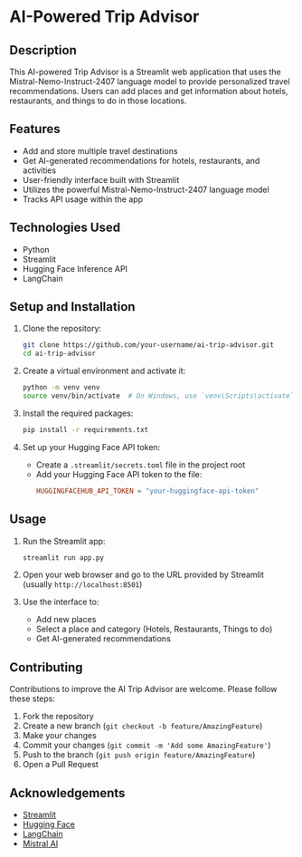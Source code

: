 # AI-Powered Trip Advisor

## Description
This AI-powered Trip Advisor is a Streamlit web application that uses the Mistral-Nemo-Instruct-2407 language model to provide personalized travel recommendations. Users can add places and get information about hotels, restaurants, and things to do in those locations.

## Features
- Add and store multiple travel destinations
- Get AI-generated recommendations for hotels, restaurants, and activities
- User-friendly interface built with Streamlit
- Utilizes the powerful Mistral-Nemo-Instruct-2407 language model
- Tracks API usage within the app

## Technologies Used
- Python
- Streamlit
- Hugging Face Inference API
- LangChain

## Setup and Installation
1. Clone the repository:
   ```bash
   git clone https://github.com/your-username/ai-trip-advisor.git
   cd ai-trip-advisor
   ```

2. Create a virtual environment and activate it:
   ```bash
   python -m venv venv
   source venv/bin/activate  # On Windows, use `venv\Scripts\activate`
   ```

3. Install the required packages:
   ```bash
   pip install -r requirements.txt
   ```

4. Set up your Hugging Face API token:
   - Create a `.streamlit/secrets.toml` file in the project root
   - Add your Hugging Face API token to the file:
     ```toml
     HUGGINGFACEHUB_API_TOKEN = "your-huggingface-api-token"
     ```

## Usage
1. Run the Streamlit app:
   ```bash
   streamlit run app.py
   ```

2. Open your web browser and go to the URL provided by Streamlit (usually `http://localhost:8501`)

3. Use the interface to:
   - Add new places
   - Select a place and category (Hotels, Restaurants, Things to do)
   - Get AI-generated recommendations

## Contributing
Contributions to improve the AI Trip Advisor are welcome. Please follow these steps:

1. Fork the repository
2. Create a new branch (`git checkout -b feature/AmazingFeature`)
3. Make your changes
4. Commit your changes (`git commit -m 'Add some AmazingFeature'`)
5. Push to the branch (`git push origin feature/AmazingFeature`)
6. Open a Pull Request


## Acknowledgements
- [Streamlit](https://streamlit.io/)
- [Hugging Face](https://huggingface.co/)
- [LangChain](https://langchain.com/)
- [Mistral AI](https://mistral.ai/)